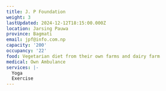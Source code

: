```yaml
---
title: J. P Foundation
weight: 3
lastUpdated: 2024-12-12T18:15:00.000Z
location: Jarsing Pauwa
province: Bagmati
email: jpf@info.com.np
capacity: '200'
occupancy: '22'
food: Vegetarian diet from their own farms and dairy farm
medical: Own Ambulance
services: |-
  Yoga
  Exercise
---
```


